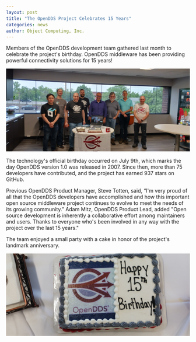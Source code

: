 ```yaml
---
layout: post
title: "The OpenDDS Project Celebrates 15 Years"
categories: news
author: Object Computing, Inc.
---
```


Members of the OpenDDS development team gathered last month to celebrate the project's birthday. OpenDDS middleware has been providing powerful connectivity solutions for 15 years!

![The OpenDDS Team Celebrates 15 Years](../images/opendds-turns-15-team.jpg)

The technology's official birthday occurred on July 9th, which marks the day OpenDDS version 1.0 was released in 2007. Since then, more than 75 developers have contributed, and the project has earned 937 stars on GitHub.

Previous OpenDDS Product Manager, Steve Totten, said, “I'm very proud of all that the OpenDDS developers have accomplished and how this important open source middleware project continues to evolve to meet the needs of its growing community.” Adam Mitz, OpenDDS Product Lead, added "Open source development is inherently a collaborative effort among maintainers and users. Thanks to everyone who's been involved in any way with the project over the last 15 years." 

The team enjoyed a small party with a cake in honor of the project's landmark anniversary.

![OpenDDS Birthday Cake](../images/opendds-turns-15-cake.jpg)
